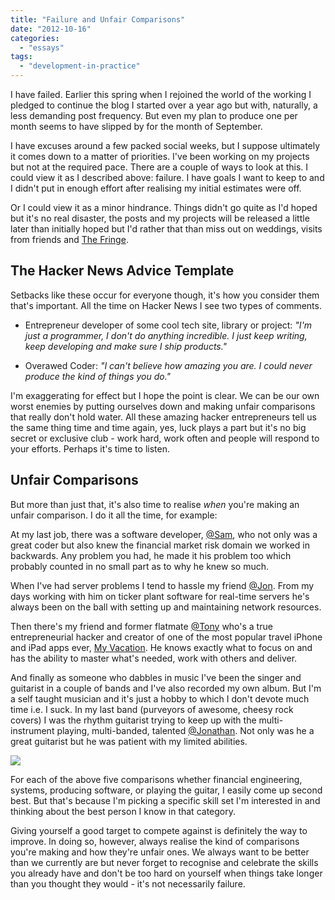 ```yaml
---
title: "Failure and Unfair Comparisons"
date: "2012-10-16"
categories: 
  - "essays"
tags: 
  - "development-in-practice"
---
```


I have failed. Earlier this spring when I rejoined the world of the working I pledged to continue the blog I started over a year ago but with, naturally, a less demanding post frequency. But even my plan to produce one per month seems to have slipped by for the month of September.

I have excuses around a few packed social weeks, but I suppose ultimately it comes down to a matter of priorities. I've been working on my projects but not at the required pace. There are a couple of ways to look at this. I could view it as I described above: failure. I have goals I want to keep to and I didn't put in enough effort after realising my initial estimates were off.

Or I could view it as a minor hindrance. Things didn't go quite as I'd hoped but it's no real disaster, the posts and my projects will be released a little later than initially hoped but I'd rather that than miss out on weddings, visits from friends and [The Fringe](http://www.edfringe.com/).

## The Hacker News Advice Template

Setbacks like these occur for everyone though, it's how you consider them that's important. All the time on Hacker News I see two types of comments.

- Entrepreneur developer of some cool tech site, library or project: _"I'm just a programmer, I don't do anything incredible. I just keep writing, keep developing and make sure I ship products."_

- Overawed Coder: _"I can't believe how amazing you are. I could never produce the kind of things you do."_

I'm exaggerating for effect but I hope the point is clear. We can be our own worst enemies by putting ourselves down and making unfair comparisons that really don't hold water. All these amazing hacker entrepreneurs tell us the same thing time and time again, yes, luck plays a part but it's no big secret or exclusive club - work hard, work often and people will respond to your efforts. Perhaps it's time to listen.

## **Unfair Comparisons**

But more than just that, it's also time to realise _when_ you're making an unfair comparison. I do it all the time, for example:

At my last job, there was a software developer, [@Sam](https://twitter.com/samholloway), who not only was a great coder but also knew the financial market risk domain we worked in backwards. Any problem you had, he made it his problem too which probably counted in no small part as to why he knew so much.

When I've had server problems I tend to hassle my friend [@Jon](https://twitter.com/jptuk). From my days working with him on ticker plant software for real-time servers he's always been on the ball with setting up and maintaining network resources.

Then there's my friend and former flatmate [@Tony](https://twitter.com/TonyTwit2) who's a true entrepreneurial hacker and creator of one of the most popular travel iPhone and iPad apps ever, [My Vacation](http://www.jasperapps.com/). He knows exactly what to focus on and has the ability to master what's needed, work with others and deliver.

And finally as someone who dabbles in music I've been the singer and guitarist in a couple of bands and I've also recorded my own album. But I'm a self taught musician and it's just a hobby to which I don't devote much time i.e. I suck. In my last band (purveyors of awesome, cheesy rock covers) I was the rhythm guitarist trying to keep up with the multi-instrument playing, multi-banded, talented [@Jonathan](https://twitter.com/beenabadbunny). Not only was he a great guitarist but he was patient with my limited abilities.

![](/images/crowgarden.jpg)

For each of the above five comparisons whether financial engineering, systems, producing software, or playing the guitar, I easily come up second best. But that's because I'm picking a specific skill set I'm interested in and thinking about the best person I know in that category.

Giving yourself a good target to compete against is definitely the way to improve. In doing so, however, always realise the kind of comparisons you're making and how they're unfair ones. We always want to be better than we currently are but never forget to recognise and celebrate the skills you already have and don't be too hard on yourself when things take longer than you thought they would - it's not necessarily failure.
